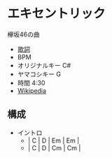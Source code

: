 # エキセントリック

欅坂46の曲

- [歌詞](https://j-lyric.net/artist/a05b333/l03efac.html)
- BPM
- オリジナルキー C#
- ヤマコシキー G
- 時間 4:30
- [Wikipedia](https://ja.wikipedia.org/wiki/%E3%82%A8%E3%82%AD%E3%82%BB%E3%83%B3%E3%83%88%E3%83%AA%E3%83%83%E3%82%AF_(%E6%9B%B2))

## 構成

- イントロ
  - | C | D | Em | Em | 
  - | C | D | Cm | Cm | 

